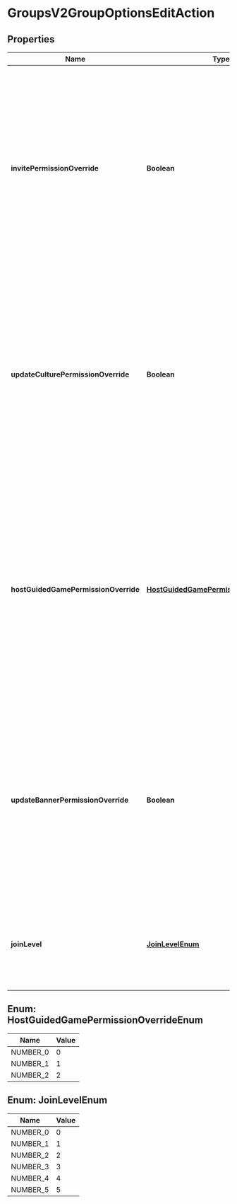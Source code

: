 
# GroupsV2GroupOptionsEditAction

## Properties
Name | Type | Description | Notes
------------ | ------------- | ------------- | -------------
**invitePermissionOverride** | **Boolean** | Minimum Member Level allowed to invite new members to group  Always Allowed: Founder, Acting Founder  True means admins have this power, false means they don&#39;t  Default is false for clans, true for groups. |  [optional]
**updateCulturePermissionOverride** | **Boolean** | Minimum Member Level allowed to update group culture  Always Allowed: Founder, Acting Founder  True means admins have this power, false means they don&#39;t  Default is false for clans, true for groups. |  [optional]
**hostGuidedGamePermissionOverride** | [**HostGuidedGamePermissionOverrideEnum**](#HostGuidedGamePermissionOverrideEnum) | Minimum Member Level allowed to host guided games  Always Allowed: Founder, Acting Founder, Admin  Allowed Overrides: None, Member, Beginner  Default is Member for clans, None for groups, although this means nothing for groups. |  [optional]
**updateBannerPermissionOverride** | **Boolean** | Minimum Member Level allowed to update banner  Always Allowed: Founder, Acting Founder  True means admins have this power, false means they don&#39;t  Default is false for clans, true for groups. |  [optional]
**joinLevel** | [**JoinLevelEnum**](#JoinLevelEnum) | Level to join a member at when accepting an invite, application, or joining an open clan  Default is Beginner. |  [optional]


<a name="HostGuidedGamePermissionOverrideEnum"></a>
## Enum: HostGuidedGamePermissionOverrideEnum
Name | Value
---- | -----
NUMBER_0 | 0
NUMBER_1 | 1
NUMBER_2 | 2


<a name="JoinLevelEnum"></a>
## Enum: JoinLevelEnum
Name | Value
---- | -----
NUMBER_0 | 0
NUMBER_1 | 1
NUMBER_2 | 2
NUMBER_3 | 3
NUMBER_4 | 4
NUMBER_5 | 5



